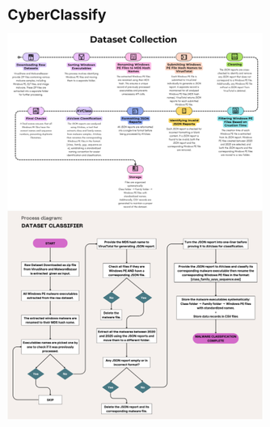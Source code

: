 # CyberClassify

![Process involved in classification](/Images/DatasetCollection.png)
![Flow diagram of classification](/Images/Flowchart.png)
